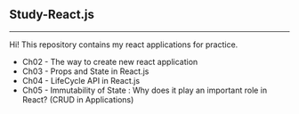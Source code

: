 ## Study-React.js
---
Hi! This repository contains my react applications for practice.

* Ch02 - The way to create new react application
* Ch03 - Props and State in React.js
* Ch04 - LifeCycle API in React.js
* Ch05 - Immutability of State : Why does it play an important role in React? (CRUD in Applications)
